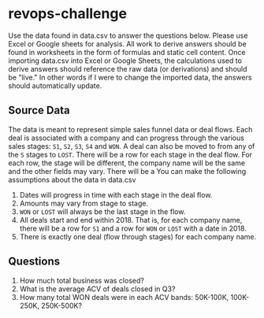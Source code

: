 # revops-challenge

Use the data found in data.csv to answer the questions below.  Please use Excel or Google sheets for analysis.  All work to derive answers should be found in worksheets in the form of formulas and static cell content.  Once importing data.csv into Excel or Google Sheets, the calculations used to derive answers should reference the raw data (or derivations) and should be "live." In other words if I were to change the imported data, the answers should automatically update.

## Source Data

The data is meant to represent simple sales funnel data or deal flows.  Each deal is associated with a company and can progress through the various sales stages: `S1`, `S2`, `S3`, `S4` and `WON`.  A deal can also be moved to from any of the `S` stages to `LOST`. There will be a row for each stage in the deal flow.  For each row, the stage will be different, the company name will be the same and the other fields may vary.  There will be a You can make the following assumptions about the data in data.csv

  1. Dates will progress in time with each stage in the deal flow.
  2. Amounts may vary from stage to stage.
  3. `WON` or `LOST` will always be the last stage in the flow.
  4. All deals start and end within 2018.  That is, for each company name, there will be a row for `S1` and a row for `WON` or `LOST` with a date in 2018.
  5. There is exactly one deal (flow through stages) for each company name.


## Questions
  1. How much total business was closed?
  4. What is the average ACV of deals closed in Q3?
  5. How many total WON deals were in each ACV bands: 50K-100K, 100K-250K, 250K-500K?


